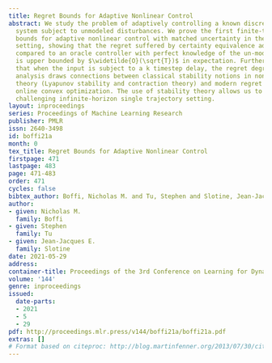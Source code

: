 ```yaml
---
title: Regret Bounds for Adaptive Nonlinear Control
abstract: We study the problem of adaptively controlling a known discrete-time nonlinear
  system subject to unmodeled disturbances. We prove the first finite-time regret
  bounds for adaptive nonlinear control with matched uncertainty in the stochastic
  setting, showing that the regret suffered by certainty equivalence adaptive control,
  compared to an oracle controller with perfect knowledge of the un-modeled disturbances,
  is upper bounded by $\widetilde{O}(\sqrt{T})$ in expectation. Furthermore, we show
  that when the input is subject to a k timestep delay, the regret degrades to $\widetilde{O}(k\sqrt{T})$.   Our
  analysis draws connections between classical stability notions in nonlinear control
  theory (Lyapunov stability and contraction theory) and modern regret analysis from
  online convex optimization. The use of stability theory allows us to analyze the
  challenging infinite-horizon single trajectory setting.
layout: inproceedings
series: Proceedings of Machine Learning Research
publisher: PMLR
issn: 2640-3498
id: boffi21a
month: 0
tex_title: Regret Bounds for Adaptive Nonlinear Control
firstpage: 471
lastpage: 483
page: 471-483
order: 471
cycles: false
bibtex_author: Boffi, Nicholas M. and Tu, Stephen and Slotine, Jean-Jacques E.
author:
- given: Nicholas M.
  family: Boffi
- given: Stephen
  family: Tu
- given: Jean-Jacques E.
  family: Slotine
date: 2021-05-29
address:
container-title: Proceedings of the 3rd Conference on Learning for Dynamics and Control
volume: '144'
genre: inproceedings
issued:
  date-parts:
  - 2021
  - 5
  - 29
pdf: http://proceedings.mlr.press/v144/boffi21a/boffi21a.pdf
extras: []
# Format based on citeproc: http://blog.martinfenner.org/2013/07/30/citeproc-yaml-for-bibliographies/
---
```

